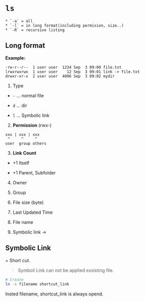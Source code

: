 
#  `ls`
    * `-a` = all
    * `-l` = in long format(including permision, size..)
    * `-R` = recursive listing
## Long format

**Example:**
```
-rw-r--r--  1 user user  1234 Sep  3 09:00 file.txt
lrwxrwxrwx  1 user user    12 Sep  3 09:01 link -> file.txt
drwxr-xr-x  2 user user  4096 Sep  3 09:02 mydir
```

1. Type
* `-` … normal file

* `d` … dir

* `l` … Symbolic link

2. **Permission** (rwx-) 

```
xxx | xxx | xxx
 ^     ^     ^
user  group others
```

3. **Link Count**

- +1 Itself

- +1 Parent, Subfolder 

4. Owner

5. Group

6. File size (byte)

7. Last Updated Time

8. File name

9. Symbolic link -> 

## Symbolic Link

= Short cut.

> Symboli Link can not be applied exsisting file.

```bash
# Create
ln -s filename shortcut_link
```

Insted filename, shortcut_link is always opend. 
